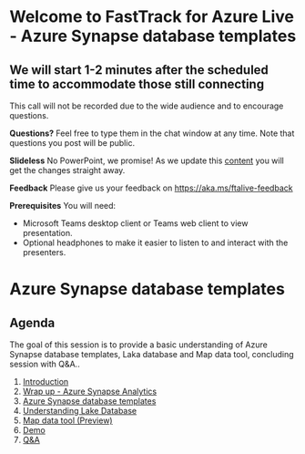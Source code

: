 # Welcome to FastTrack for Azure Live - Azure Synapse database templates 
## We will start 1-2 minutes after the scheduled time to accommodate those still connecting

This call will not be recorded due to the wide audience and to encourage questions.

**Questions?** Feel free to type them in the chat window at any time. Note that questions you post will be public.

**Slideless** No PowerPoint, we promise! As we update this [content](https://github.com/Azure/FTALive-Sessions/tree/main/content/data/database-templates) you will get the changes straight away.

**Feedback** Please give us your feedback on https://aka.ms/ftalive-feedback

**Prerequisites**
You will need:
* Microsoft Teams desktop client or Teams web client to view presentation.
* Optional headphones to make it easier to listen to and interact with the presenters.

# Azure Synapse database templates
## Agenda
The goal of this session is to provide a basic understanding of Azure Synapse database templates, Laka database and Map data tool, concluding session with Q&A..

1. [Introduction](./introduction.md)
1. [Wrap up - Azure Synapse Analytics](./azuresynapse.md)
1. [Azure Synapse database templates](./databasetemplates.md)
1. [Understanding Lake Database](./lakedatabase.md)
1. [Map data tool (Preview)](./mapdata.md)
1. [Demo](./demo.md)
1. [Q&A](./QnA.md)
